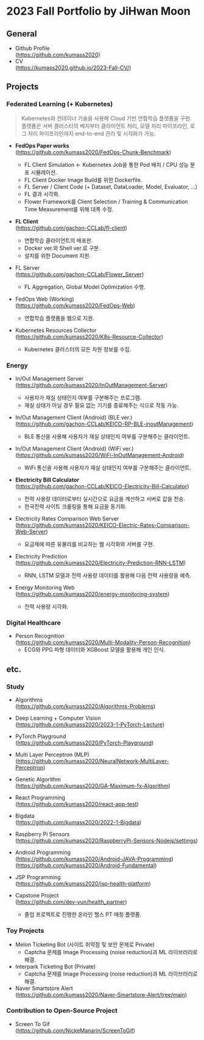 # 2023 Fall Portfolio by JiHwan Moon

## General
- Github Profile    
(https://github.com/kumass2020)  
- CV  
(https://kumass2020.github.io/2023-Fall-CV/)  

## Projects

### Federated Learning (+ Kubernetes)
> Kubernetes와 컨테이너 기술을 사용해 Cloud 기반 연합학습 플랫폼을 구현.   
> 플랫폼은 서버 클러스터의 배치부터 클라이언트 처리, 모델 처리 파이프라인, 로그 처리 파이프라인까지 end-to-end 관리 및 시각화가 가능.
- **FedOps Paper works**  
(https://github.com/kumass2020/FedOps-Chunk-Benchmark)
  - FL Client Simulation <- Kubernetes Job을 통한 Pod 배치 / CPU 성능 분포 시뮬레이션.
  - FL Client Docker Image Build를 위한 Dockerfile.
  - FL Server / Client Code (+ Dataset, DataLoader, Model, Evaluator, ...)
  - FL 결과 시각화.
  - Flower Framework를 Client Selection / Training & Communication Time Measurement를 위해 대폭 수정.

- **FL Client**  
(https://github.com/gachon-CCLab/fl-client)
  - 연합학습 클라이언트의 배포판.
  - Docker ver.와 Shell ver.로 구분.
  - 설치를 위한 Document 지원.

- FL Server  
(https://github.com/gachon-CCLab/Flower_Server)
  - FL Aggregation, Global Model Optimization 수행.

- FedOps Web (Working)  
(https://github.com/kumass2020/FedOps-Web)  
  - 연합학습 플랫폼을 웹으로 지원.

- Kubernetes Resources Collector  
(https://github.com/kumass2020/K8s-Resource-Collector)
  - Kubernetes 클러스터의 모든 자원 정보를 수집.

### Energy
- In/Out Management Server  
(https://github.com/kumass2020/InOutManagement-Server)
  - 사용자가 재실 상태인지 여부를 구분해주는 프로그램.
  - 재실 상태가 아닐 경우 필요 없는 기기를 종료해주는 식으로 작동 가능.

- In/Out Management Client (Android) (BLE ver.)  
(https://github.com/gachon-CCLab/KEICO-RP-BLE-inoutManagement)
  - BLE 통신을 사용해 사용자가 재실 상태인지 여부를 구분해주는 클라이언트.

- In/Out Management Client (Android) (WiFi ver.)  
(https://github.com/kumass2020/WiFi-InOutManagement-Android)
  - WiFi 통신을 사용해 사용자가 재실 상태인지 여부를 구분해주는 클라이언트.

- **Electricity Bill Calculator**  
(https://github.com/gachon-CCLab/KEICO-Electricity-Bill-Calculator)
  - 전력 사용량 데이터로부터 실시간으로 요금을 계산하고 서버로 값을 전송.
  - 한국전력 사이트 크롤링을 통해 요금을 동기화.

- Electricity Rates Comparison Web Server    
(https://github.com/kumass2020/KEICO-Electric-Rates-Comparison-Web-Server)
  - 요금제에 따른 유불리를 비교하는 웹 시각화와 서버를 구현.
  
- Electricity Prediction    
(https://github.com/kumass2020/Electricity-Prediction-RNN-LSTM)
  - RNN, LSTM 모델과 전력 사용량 데이터를 활용해 다음 전력 사용량을 예측.

- Energy Monitoring Web  
(https://github.com/kumass2020/energy-monitoring-system)
  - 전력 사용량 시각화.

### Digital Healthcare
- Person Recognition  
(https://github.com/kumass2020/Multi-Modality-Person-Recognition)
  - ECG와 PPG 파형 데이터와 XGBoost 모델을 활용해 개인 인식.

## etc.

### Study
- Algorithms  
(https://github.com/kumass2020/Algorithms-Problems)

- Deep Learning + Computer Vision  
(https://github.com/kumass2020/2023-1-PyTorch-Lecture)

- PyTorch Playground  
(https://github.com/kumass2020/PyTorch-Playground)

- Multi Layer Perceptron (MLP)  
(https://github.com/kumass2020/NeuralNetwork-MultiLayer-Perceptron)

- Genetic Algorithm  
(https://github.com/kumass2020/GA-Maximum-fx-Algorithm)

- React Programming  
(https://github.com/kumass2020/react-app-test)

- Bigdata  
(https://github.com/kumass2020/2022-1-Bigdata)

- Raspberry Pi Sensors  
(https://github.com/kumass2020/RaspberryPi-Sensors-Nodejs/settings)

- Android Programming  
(https://github.com/kumass2020/Android-JAVA-Programming)  
(https://github.com/kumass2020/Android-Fundamental)

- JSP Programming  
(https://github.com/kumass2020/jsp-health-platform)

- Capstone Project  
(https://github.com/dev-yun/health_partner)  
  - 졸업 프로젝트로 진행한 온라인 헬스 PT 매칭 플랫폼.  

### Toy Projects
- Melon Ticketing Bot (사이트 취약점 및 보안 문제로 Private)  
  - Captcha 문제를 Image Processing (noise reduction)과 ML 라이브러리로 해결.  
- Interpark Ticketing Bot (Private)  
  - Captcha 문제를 Image Processing (noise reduction)과 ML 라이브러리로 해결.  
- Naver Smartstore Alert  
(https://github.com/kumass2020/Naver-Smartstore-Alert/tree/main)  

### Contribution to Open-Source Project
- Screen To Gif  
(https://github.com/NickeManarin/ScreenToGif)
